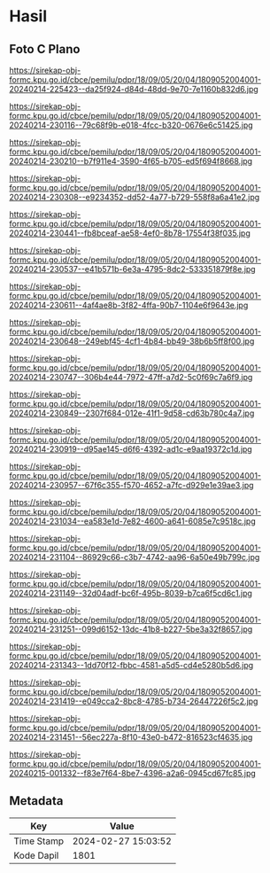 # Hasil

## Foto C Plano

https://sirekap-obj-formc.kpu.go.id/cbce/pemilu/pdpr/18/09/05/20/04/1809052004001-20240214-225423--da25f924-d84d-48dd-9e70-7e1160b832d6.jpg

https://sirekap-obj-formc.kpu.go.id/cbce/pemilu/pdpr/18/09/05/20/04/1809052004001-20240214-230116--79c68f9b-e018-4fcc-b320-0676e6c51425.jpg

https://sirekap-obj-formc.kpu.go.id/cbce/pemilu/pdpr/18/09/05/20/04/1809052004001-20240214-230210--b7f911e4-3590-4f65-b705-ed5f694f8668.jpg

https://sirekap-obj-formc.kpu.go.id/cbce/pemilu/pdpr/18/09/05/20/04/1809052004001-20240214-230308--e9234352-dd52-4a77-b729-558f8a6a41e2.jpg

https://sirekap-obj-formc.kpu.go.id/cbce/pemilu/pdpr/18/09/05/20/04/1809052004001-20240214-230441--fb8bceaf-ae58-4ef0-8b78-17554f38f035.jpg

https://sirekap-obj-formc.kpu.go.id/cbce/pemilu/pdpr/18/09/05/20/04/1809052004001-20240214-230537--e41b571b-6e3a-4795-8dc2-533351879f8e.jpg

https://sirekap-obj-formc.kpu.go.id/cbce/pemilu/pdpr/18/09/05/20/04/1809052004001-20240214-230611--4af4ae8b-3f82-4ffa-90b7-1104e6f9643e.jpg

https://sirekap-obj-formc.kpu.go.id/cbce/pemilu/pdpr/18/09/05/20/04/1809052004001-20240214-230648--249ebf45-4cf1-4b84-bb49-38b6b5ff8f00.jpg

https://sirekap-obj-formc.kpu.go.id/cbce/pemilu/pdpr/18/09/05/20/04/1809052004001-20240214-230747--306b4e44-7972-47ff-a7d2-5c0f69c7a6f9.jpg

https://sirekap-obj-formc.kpu.go.id/cbce/pemilu/pdpr/18/09/05/20/04/1809052004001-20240214-230849--2307f684-012e-41f1-9d58-cd63b780c4a7.jpg

https://sirekap-obj-formc.kpu.go.id/cbce/pemilu/pdpr/18/09/05/20/04/1809052004001-20240214-230919--d95ae145-d6f6-4392-ad1c-e9aa19372c1d.jpg

https://sirekap-obj-formc.kpu.go.id/cbce/pemilu/pdpr/18/09/05/20/04/1809052004001-20240214-230957--67f6c355-f570-4652-a7fc-d929e1e39ae3.jpg

https://sirekap-obj-formc.kpu.go.id/cbce/pemilu/pdpr/18/09/05/20/04/1809052004001-20240214-231034--ea583e1d-7e82-4600-a641-6085e7c9518c.jpg

https://sirekap-obj-formc.kpu.go.id/cbce/pemilu/pdpr/18/09/05/20/04/1809052004001-20240214-231104--86929c66-c3b7-4742-aa96-6a50e49b799c.jpg

https://sirekap-obj-formc.kpu.go.id/cbce/pemilu/pdpr/18/09/05/20/04/1809052004001-20240214-231149--32d04adf-bc6f-495b-8039-b7ca6f5cd6c1.jpg

https://sirekap-obj-formc.kpu.go.id/cbce/pemilu/pdpr/18/09/05/20/04/1809052004001-20240214-231251--099d6152-13dc-41b8-b227-5be3a32f8657.jpg

https://sirekap-obj-formc.kpu.go.id/cbce/pemilu/pdpr/18/09/05/20/04/1809052004001-20240214-231343--1dd70f12-fbbc-4581-a5d5-cd4e5280b5d6.jpg

https://sirekap-obj-formc.kpu.go.id/cbce/pemilu/pdpr/18/09/05/20/04/1809052004001-20240214-231419--e049cca2-8bc8-4785-b734-26447226f5c2.jpg

https://sirekap-obj-formc.kpu.go.id/cbce/pemilu/pdpr/18/09/05/20/04/1809052004001-20240214-231451--56ec227a-8f10-43e0-b472-816523cf4635.jpg

https://sirekap-obj-formc.kpu.go.id/cbce/pemilu/pdpr/18/09/05/20/04/1809052004001-20240215-001332--f83e7f64-8be7-4396-a2a6-0945cd67fc85.jpg


## Metadata

| Key        | Value               |
| ---------- | ------------------- |
| Time Stamp | 2024-02-27 15:03:52 |
| Kode Dapil | 1801                |



